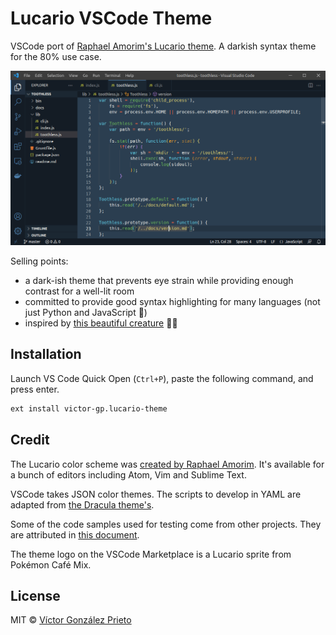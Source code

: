 # Lucario VSCode Theme

VSCode port of [Raphael Amorim's Lucario theme](https://github.com/raphamorim/lucario). A darkish syntax theme for the 80% use case.

![Preview of Lucario Theme in VS Code](./assets/preview.png)

Selling points:

- a dark-ish theme that prevents eye strain while providing enough contrast for a well-lit room
- committed to provide good syntax highlighting for many languages (not just Python and JavaScript 🙊)
- inspired by [this beautiful creature](https://bulbapedia.bulbagarden.net/wiki/Lucario_(Pok%C3%A9mon)#firstHeading) 🖤💙

## Installation

Launch VS Code Quick Open (`Ctrl+P`), paste the following command, and press enter.

```txt
ext install victor-gp.lucario-theme
```

## Credit

The Lucario color scheme was [created by Raphael Amorim](https://github.com/raphamorim/lucario). It's available for a bunch of editors including Atom, Vim and Sublime Text.

VSCode takes JSON color themes. The scripts to develop in YAML are adapted from [the Dracula theme's](https://github.com/dracula/visual-studio-code).

Some of the code samples used for testing come from other projects. They are attributed in [this document](.samples/attribution.md).

The theme logo on the VSCode Marketplace is a Lucario sprite from Pokémon Café Mix.

## License

MIT © [Víctor González Prieto](https://github.com/victor-gp)
